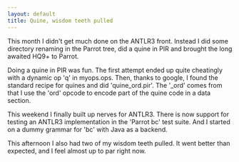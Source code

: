 ```yaml
---
layout: default
title: Quine, wisdom teeth pulled
---
```


This month I didn't get much done on the ANTLR3 front. Instead I did some directory renaming in the Parrot tree, did a quine in PIR and brought the long awaited HQ9+ to Parrot.

Doing a quine in PIR was fun. The first attempt ended up quite cheatingly with a dynamic op 'q' in myops.ops. Then, thanks to google, I found the standard recipe for quines and did 'quine_ord.pir'.
The '_ord' comes from that I use the 'ord' opcode to encode part of the quine code in a data section.

This weekend I finally built up nerves for ANTLR3.
There is now support for testing an ANTLR3 implementation in the 'Parrot bc' test suite. And I started on a dummy grammar for 'bc' with Java as  a backend.

This afternoon I also had two of my wisdom teeth pulled. It went better than expected, and I feel almost up to par right now.

